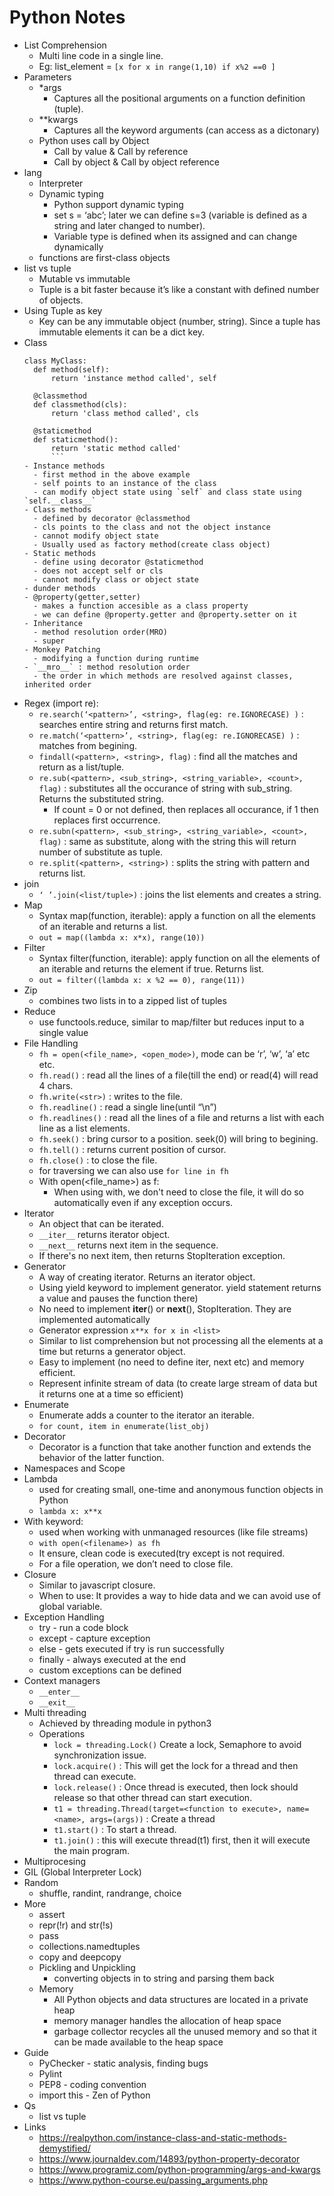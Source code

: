 # Python Notes

* List Comprehension
  - Multi line code in a single line.
  - Eg: list_element = `[x for x in range(1,10) if x%2 ==0 ]`
* Parameters
  - \*args
    - Captures all the positional arguments on a function definition (tuple).
  - \*\*kwargs
    - Captures all the keyword arguments (can access as a dictonary)
  - Python uses call by Object
    - Call by value & Call by reference
    - Call by object & Call by object reference
* lang
  - Interpreter
  - Dynamic typing
    - Python support dynamic typing
    - set s = ‘abc’; later we can define s=3 (variable is defined as a string and later changed to number).
    - Variable type is defined when its assigned and can change dynamically
  - functions are first-class objects
* list vs tuple
    - Mutable vs immutable
    - Tuple is a bit faster because it’s like a constant with defined number of objects.
* Using Tuple as key
  - Key can be any immutable object (number, string). Since a tuple has immutable elements it can be a dict key.
* Class
  ```
  class MyClass:
    def method(self):
        return 'instance method called', self

    @classmethod
    def classmethod(cls):
        return 'class method called', cls

    @staticmethod
    def staticmethod():
        return 'static method called'
        ```
  - Instance methods
    - first method in the above example
    - self points to an instance of the class
    - can modify object state using `self` and class state using `self.__class__`
  - Class methods
    - defined by decorator @classmethod
    - cls points to the class and not the object instance
    - cannot modify object state
    - Usually used as factory method(create class object)
  - Static methods
    - define using decorator @staticmethod
    - does not accept self or cls
    - cannot modify class or object state
  - dunder methods
  - @property(getter,setter)
    - makes a function accesible as a class property
    - we can define @property.getter and @property.setter on it
  - Inheritance
    - method resolution order(MRO)
    - super
  - Monkey Patching
    - modifying a function during runtime
  - `__mro__` : method resolution order
    - the order in which methods are resolved against classes, inherited order
* Regex (import re):
  - `re.search(‘<pattern>’, <string>, flag(eg: re.IGNORECASE) )` : searches entire string and returns first match.
  - `re.match(‘<pattern>’, <string>, flag(eg: re.IGNORECASE) )` : matches from begining.
  - `findall(<pattern>, <string>, flag)` : find all the matches and return as a list/tuple.
  - `re.sub(<pattern>, <sub_string>, <string_variable>, <count>, flag)` : substitutes all the occurance of string with sub_string. Returns the substituted string.
    - If count = 0 or not defined, then replaces all occurance, if 1 then replaces first occurrence.
  - `re.subn(<pattern>, <sub_string>, <string_variable>, <count>, flag)` : same as substitute, along with the string this will return number of substitute as tuple.
  - `re.split(<pattern>, <string>)` : splits the string with pattern and returns list.
* join
  - `‘ ’.join(<list/tuple>)` : joins the list elements and creates a string.
* Map
  - Syntax map(function, iterable): apply a function on all the elements of an iterable and returns a list.
  - `out = map((lambda x: x*x), range(10))`
* Filter
  - Syntax filter(function, iterable): apply function on all the elements of an iterable and returns the element if true. Returns list.
  - `out = filter((lambda x: x %2 == 0), range(11))`
* Zip
  - combines two lists in to a zipped list of tuples
* Reduce
  - use functools.reduce, similar to map/filter but reduces input to a single value
* File Handling
  - `fh = open(<file_name>, <open_mode>)`, mode can be ‘r’, ‘w’, ‘a’ etc etc.
  - `fh.read()` : read all the lines of a file(till the end) or read(4) will read 4 chars.
  - `fh.write(<str>)` : writes to the file.
  - `fh.readline()` : read a single line(until “\n”)
  - `fh.readlines()` : read all the lines of a file and returns a list with each line as a list elements.
  - `fh.seek()` : bring cursor to a position. seek(0) will bring to begining.
  - `fh.tell()` : returns current position of cursor.
  - `fh.close()` : to close the file.
  - for traversing we can also use `for line in fh`
  - With open(<file_name>) as f:
    - When using with, we don't need to close the file, it will do so automatically even if any exception occurs.
* Iterator
  - An object that can be iterated.
  - `__iter__` returns iterator object.
  - `__next__` returns next item in the sequence.
  - If there's no next item, then returns StopIteration exception.
* Generator
  - A way of creating iterator. Returns an iterator object.
  - Using yield keyword to implement generator. yield statement returns a value and pauses the function there)
  - No need to implement __iter__() or __next__(), StopIteration. They are implemented automatically
  - Generator expression `x**x for x in <list>`
  - Similar to  list comprehension but not processing all the elements at a time but returns a generator object.
  - Easy to implement (no need to define iter, next etc) and memory efficient.
  - Represent infinite stream of data (to create large stream of data but it returns one at a time so efficient)
* Enumerate
  - Enumerate adds a counter to the iterator an iterable.
  - `for count, item in enumerate(list_obj)`
* Decorator
  - Decorator is a function that take another function and extends the behavior of the latter function.
* Namespaces and Scope
* Lambda
  - used for creating small, one-time and anonymous function objects in Python
  - `lambda x: x**x`
* With keyword:
  - used when working with unmanaged resources (like file streams)
  - `with open(<filename>) as fh`
  - It ensure, clean code is executed(try except is not required.
  - For  a file operation, we don’t need to close file.
* Closure
  - Similar to javascript closure.
  - When to use: It provides a way to hide data and we can avoid use of global variable.
* Exception Handling
  - try - run a code block
  - except - capture exception
  - else - gets executed if try is run successfully
  - finally - always executed at the end
  - custom exceptions can be defined
* Context managers
  - `__enter__`
  - `__exit__`
* Multi threading
  - Achieved by threading module in python3
  - Operations
    - `lock = threading.Lock()` Create a lock, Semaphore to avoid synchronization issue.
    - `lock.acquire()` : This will get the lock for a thread and then thread can execute.
    - `lock.release()` : Once thread is executed, then lock should release so that other thread can start execution.
    - `t1 = threading.Thread(target=<function to execute>, name=<name>, args=(args))` : Create a thread
    - `t1.start()` : To start a thread.
    - `t1.join()` : this will execute thread(t1) first, then it will execute the main program.
* Multiprocesing
* GIL (Global Interpreter Lock)
* Random
  - shuffle, randint, randrange, choice
* More
  - assert
  - repr(!r) and str(!s)
  - pass
  - collections.namedtuples
  - copy and deepcopy
  - Pickling and Unpickling
    - converting objects in to string and parsing them back
  - Memory
    - All Python objects and data structures are located in a private heap
    - memory manager handles the allocation of heap space
    - garbage collector recycles all the unused memory and so that it can be made available to the heap space
* Guide
  - PyChecker - static analysis, finding bugs
  - Pylint
  - PEP8 - coding convention
  - import this -  Zen of Python
* Qs
  - list vs tuple
* Links
  - https://realpython.com/instance-class-and-static-methods-demystified/
  - https://www.journaldev.com/14893/python-property-decorator
  - https://www.programiz.com/python-programming/args-and-kwargs
  - https://www.python-course.eu/passing_arguments.php
